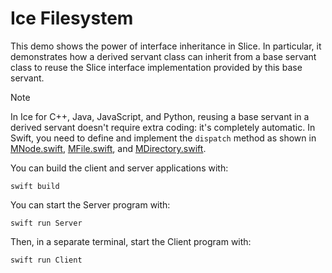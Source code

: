 # Ice Filesystem

This demo shows the power of interface inheritance in Slice. In particular, it demonstrates how a derived servant class
can inherit from a base servant class to reuse the Slice interface implementation provided by this base servant.

> [!NOTE]
> In Ice for C++, Java, JavaScript, and Python, reusing a base servant in a derived servant doesn't require extra
> coding: it's completely automatic. In Swift, you need to define and implement the `dispatch` method as shown in
> [MNode.swift][1], [MFile.swift][2], and [MDirectory.swift][3].

You can build the client and server applications with:

```shell
swift build
```

You can start the Server program with:

```shell
swift run Server
```

Then, in a separate terminal, start the Client program with:

```shell
swift run Client
```

[1]: Sources/Server/MNode.swift
[2]: Sources/Server/MFile.swift
[3]: Sources/Server/MDirectory.swift
